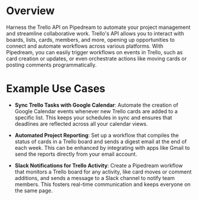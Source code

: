 # Overview

Harness the Trello API on Pipedream to automate your project management and streamline collaborative work. Trello's API allows you to interact with boards, lists, cards, members, and more, opening up opportunities to connect and automate workflows across various platforms. With Pipedream, you can easily trigger workflows on events in Trello, such as card creation or updates, or even orchestrate actions like moving cards or posting comments programmatically.

# Example Use Cases

- **Sync Trello Tasks with Google Calendar**: Automate the creation of Google Calendar events whenever new Trello cards are added to a specific list. This keeps your schedules in sync and ensures that deadlines are reflected across all your calendar views.

- **Automated Project Reporting**: Set up a workflow that compiles the status of cards in a Trello board and sends a digest email at the end of each week. This can be enhanced by integrating with apps like Gmail to send the reports directly from your email account.

- **Slack Notifications for Trello Activity**: Create a Pipedream workflow that monitors a Trello board for any activity, like card moves or comment additions, and sends a message to a Slack channel to notify team members. This fosters real-time communication and keeps everyone on the same page.
